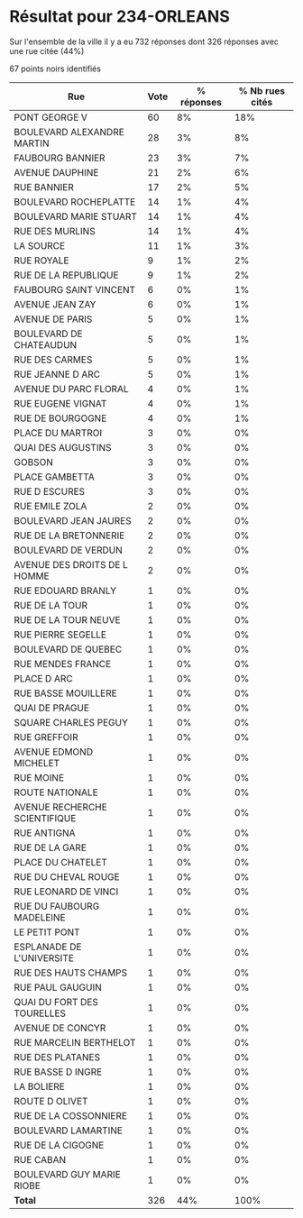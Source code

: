 # Résultat pour 234-ORLEANS

Sur l'ensemble de la ville il y a eu 732 réponses dont 326 réponses avec une rue citée (44%)

67 points noirs identifiés

| Rue | Vote | % réponses | % Nb rues cités|
|-----|------|------------|----------------|
| PONT GEORGE V | 60 | 8% | 18%|
| BOULEVARD ALEXANDRE MARTIN | 28 | 3% | 8%|
| FAUBOURG BANNIER | 23 | 3% | 7%|
| AVENUE DAUPHINE | 21 | 2% | 6%|
| RUE BANNIER | 17 | 2% | 5%|
| BOULEVARD ROCHEPLATTE | 14 | 1% | 4%|
| BOULEVARD MARIE STUART | 14 | 1% | 4%|
| RUE DES MURLINS | 14 | 1% | 4%|
| LA SOURCE | 11 | 1% | 3%|
| RUE ROYALE | 9 | 1% | 2%|
| RUE DE LA REPUBLIQUE | 9 | 1% | 2%|
| FAUBOURG SAINT VINCENT | 6 | 0% | 1%|
| AVENUE JEAN ZAY | 6 | 0% | 1%|
| AVENUE DE PARIS | 5 | 0% | 1%|
| BOULEVARD DE CHATEAUDUN | 5 | 0% | 1%|
| RUE DES CARMES | 5 | 0% | 1%|
| RUE JEANNE D ARC | 5 | 0% | 1%|
| AVENUE DU PARC FLORAL | 4 | 0% | 1%|
| RUE EUGENE VIGNAT | 4 | 0% | 1%|
| RUE DE BOURGOGNE | 4 | 0% | 1%|
| PLACE DU MARTROI | 3 | 0% | 0%|
| QUAI DES AUGUSTINS | 3 | 0% | 0%|
| GOBSON | 3 | 0% | 0%|
| PLACE GAMBETTA | 3 | 0% | 0%|
| RUE D ESCURES | 3 | 0% | 0%|
| RUE EMILE ZOLA | 2 | 0% | 0%|
| BOULEVARD JEAN JAURES | 2 | 0% | 0%|
| RUE DE LA BRETONNERIE | 2 | 0% | 0%|
| BOULEVARD DE VERDUN | 2 | 0% | 0%|
| AVENUE DES DROITS DE L HOMME | 2 | 0% | 0%|
| RUE EDOUARD BRANLY | 1 | 0% | 0%|
| RUE DE LA TOUR | 1 | 0% | 0%|
| RUE DE LA TOUR NEUVE | 1 | 0% | 0%|
| RUE PIERRE SEGELLE | 1 | 0% | 0%|
| BOULEVARD DE QUEBEC | 1 | 0% | 0%|
| RUE MENDES FRANCE | 1 | 0% | 0%|
| PLACE D ARC | 1 | 0% | 0%|
| RUE BASSE MOUILLERE | 1 | 0% | 0%|
| QUAI DE PRAGUE | 1 | 0% | 0%|
| SQUARE CHARLES PEGUY | 1 | 0% | 0%|
| RUE GREFFOIR | 1 | 0% | 0%|
| AVENUE EDMOND MICHELET | 1 | 0% | 0%|
| RUE MOINE | 1 | 0% | 0%|
| ROUTE NATIONALE | 1 | 0% | 0%|
| AVENUE RECHERCHE SCIENTIFIQUE | 1 | 0% | 0%|
| RUE ANTIGNA | 1 | 0% | 0%|
| RUE DE LA GARE | 1 | 0% | 0%|
| PLACE DU CHATELET | 1 | 0% | 0%|
| RUE DU CHEVAL ROUGE | 1 | 0% | 0%|
| RUE LEONARD DE VINCI | 1 | 0% | 0%|
| RUE DU FAUBOURG MADELEINE | 1 | 0% | 0%|
| LE PETIT PONT | 1 | 0% | 0%|
| ESPLANADE DE L'UNIVERSITE | 1 | 0% | 0%|
| RUE DES HAUTS CHAMPS | 1 | 0% | 0%|
| RUE PAUL GAUGUIN | 1 | 0% | 0%|
| QUAI DU FORT DES TOURELLES | 1 | 0% | 0%|
| AVENUE DE CONCYR | 1 | 0% | 0%|
| RUE MARCELIN BERTHELOT | 1 | 0% | 0%|
| RUE DES PLATANES | 1 | 0% | 0%|
| RUE BASSE D INGRE | 1 | 0% | 0%|
| LA BOLIERE | 1 | 0% | 0%|
| ROUTE D OLIVET | 1 | 0% | 0%|
| RUE DE LA COSSONNIERE | 1 | 0% | 0%|
| BOULEVARD LAMARTINE | 1 | 0% | 0%|
| RUE DE LA CIGOGNE | 1 | 0% | 0%|
| RUE CABAN | 1 | 0% | 0%|
| BOULEVARD GUY MARIE RIOBE | 1 | 0% | 0%|
| **Total** | 326 | 44% | 100%|

